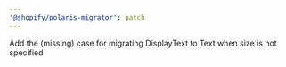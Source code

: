 ```yaml
---
'@shopify/polaris-migrator': patch
---
```


Add the (missing) case for migrating DisplayText to Text when size is not specified
